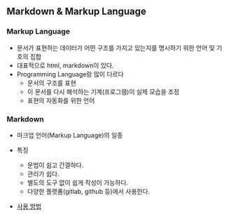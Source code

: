 ## Markdown & Markup Language
### Markup Language
- 문서가 표현하는 데이터가 어떤 구조를 가지고 있는지를 명시하기 위한 언어 및 기호의 집합
- 대표적으로 html, markdown이 있다.
- Programming Language랑 많이 다르다
    - 문서의 구조를 표현
    - 이 문서를 다시 해석하는 기계(프로그램)이 실제 모습을 조정
    - 표현의 자동화를 위한 언어

### Markdown
- 마크업 언어(Markup Language)의 일종
- 특징
    - 문법이 쉽고 간결하다.
    - 관리가 쉽다.
    - 별도의 도구 없이 쉽게 작성이 가능하다.
    - 다양한 플랫폼(gitlab, github 등)에서 사용한다.


- [사용 방법](MarkdownUse.md)
